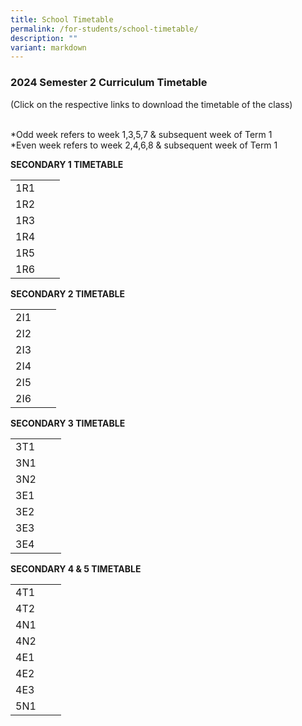 ```yaml
---
title: School Timetable
permalink: /for-students/school-timetable/
description: ""
variant: markdown
---
```

### 2024 Semester 2 Curriculum Timetable  

(Click on the respective links to download the timetable of&nbsp;the class)<br><br>

*Odd week refers to week 1,3,5,7 &amp; subsequent week of Term 1  <br>
*Even week refers to week 2,4,6,8 &amp; subsequent week of Term 1 

**SECONDARY 1 TIMETABLE**

|  |  |  |
|---|---|---|
| 1R1 | | |
| 1R2 | | |
| 1R3 |  |  |
| 1R4 | | |
| 1R5 |  |  |
| 1R6 | | |


**SECONDARY 2 TIMETABLE**

|  |  |  |
|---|---|---|
| 2I1 |  | |
| 2I2 | | |
| 2I3 |  |  |
| 2I4 |  | |
| 2I5 |  |  |
| 2I6 |  |  |


**SECONDARY 3 TIMETABLE**

|  |  |  |
|---|---|---|
| 3T1 | | |
| 3N1 | |  |
| 3N2 | |  |
| 3E1 | | |
| 3E2 | |  |
| 3E3 |  |  |
| 3E4 |  |  |

**SECONDARY 4 &amp; 5 TIMETABLE**

|  |  |  |
|---|---|---|
| 4T1 | |  |
| 4T2 | |  |
| 4N1 | |  |
| 4N2 | |  |
| 4E1 |  |  |
| 4E2 | |  |
| 4E3 |  |  |
| 5N1 |  | |
